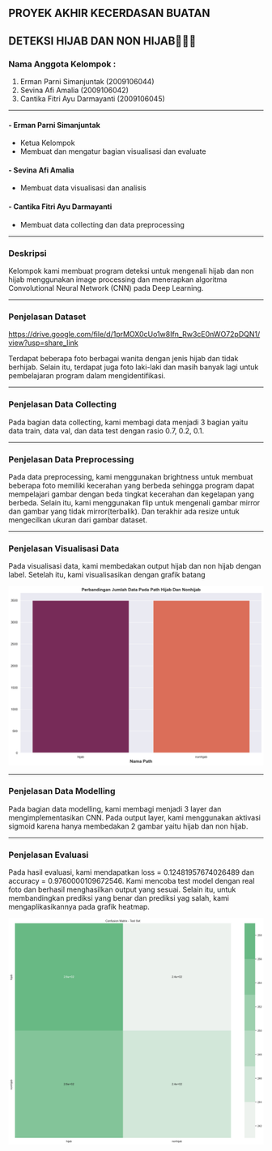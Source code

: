 ## PROYEK AKHIR KECERDASAN BUATAN
## DETEKSI HIJAB DAN NON HIJAB👧🧕🏻

### Nama Anggota Kelompok :
1. Erman Parni Simanjuntak (2009106044)
2. Sevina Afi Amalia (2009106042)
3. Cantika Fitri Ayu Darmayanti (2009106045)

---------------------------------------------------------------------------------------------
#### - Erman Parni Simanjuntak
* Ketua Kelompok
* Membuat dan mengatur bagian visualisasi dan evaluate

#### - Sevina Afi Amalia
* Membuat data visualisasi dan analisis

#### - Cantika Fitri Ayu Darmayanti
* Membuat data collecting dan data preprocessing

---------------------------------------------------------------------------------------------
### Deskripsi
Kelompok kami membuat program deteksi untuk mengenali hijab dan non hijab menggunakan image processing dan menerapkan algoritma Convolutional Neural Network (CNN) pada Deep Learning.

---------------------------------------------------------------------------------------------
### Penjelasan Dataset
https://drive.google.com/file/d/1prMOX0cUo1w8Ifn_Rw3cE0nWO72pDQN1/view?usp=share_link 

Terdapat beberapa foto berbagai wanita dengan jenis hijab dan tidak berhijab. Selain itu, terdapat juga foto laki-laki dan masih banyak lagi untuk pembelajaran program dalam mengidentifikasi.

---------------------------------------------------------------------------------------------
### Penjelasan Data Collecting
Pada bagian data collecting, kami membagi data menjadi 3 bagian yaitu data train, data val, dan data test dengan rasio 0.7, 0.2, 0.1.

---------------------------------------------------------------------------------------------
### Penjelasan Data Preprocessing
Pada data preprocessing, kami menggunakan brightness untuk membuat beberapa foto memiliki kecerahan yang berbeda sehingga program dapat mempelajari gambar dengan beda tingkat kecerahan dan kegelapan yang berbeda. Selain itu, kami menggunakan flip untuk mengenali gambar mirror dan gambar yang tidak mirror(terbalik). Dan terakhir ada resize untuk mengecilkan ukuran dari gambar dataset.

-------------------------------------------------------------------------------------------
### Penjelasan Visualisasi Data
Pada visualisasi data, kami membedakan output hijab dan non hijab dengan label. Setelah itu, kami visualisasikan dengan grafik batang
<p align="center">
  <img src="https://github.com/sevina2525/PA_KB_1_A2/blob/main/image%20model/jumlah%20data%20pada%20path.png"/>
</p>

-------------------------------------------------------------------------------------------
### Penjelasan Data Modelling
Pada bagian data modelling, kami membagi menjadi 3 layer dan mengimplementasikan CNN. Pada output layer, kami menggunakan aktivasi sigmoid karena hanya membedakan 2 gambar yaitu hijab dan non hijab.

-------------------------------------------------------------------------------------------
### Penjelasan Evaluasi
Pada hasil evaluasi, kami mendapatkan loss = 0.12481957674026489 dan accuracy = 0.9760000109672546. Kami mencoba test model dengan real foto dan berhasil menghasilkan output yang sesuai. Selain itu, untuk membandingkan prediksi yang benar dan prediksi yag salah, kami mengaplikasikannya pada grafik heatmap.
<p align="center">
  <img src="https://github.com/sevina2525/PA_KB_1_A2/blob/main/image%20model/confussion%20matrix.png"/>
</p>

